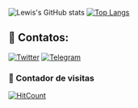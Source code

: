 ![Lewis's GitHub stats](https://github-readme-stats.vercel.app/api?username=Lewizh11&theme=nord&show_icons=true)
[![Top Langs](https://github-readme-stats.vercel.app/api/top-langs/?username=Lewizh11&layout=compact&theme=nord)](https://github.com/anuraghazra/github-readme-stats)

## 🔗 Contatos:

[![Twitter](https://img.shields.io/badge/--twitter?label=Twitter&logo=Twitter&style=social)](https://twitter.com/Luizh11_)
[![Telegram](https://img.shields.io/badge/Telegram-ShuseiKagari-blue)](https://t.me/ShuseiKagari)

### 👀 Contador de visitas
[![HitCount](http://hits.dwyl.com/Lewizh11/Lewizh11.svg)](http://hits.dwyl.com/Lewizh11/Lewizh11)
